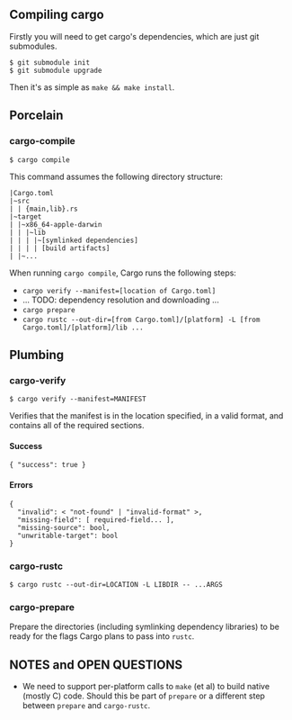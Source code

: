 
## Compiling cargo

Firstly you will need to get cargo's dependencies, which are just git submodules.

```
$ git submodule init
$ git submodule upgrade
```
Then it's as simple as ```make && make install```.

## Porcelain

### cargo-compile

```
$ cargo compile
```

This command assumes the following directory structure:

```
|Cargo.toml
|~src
| | {main,lib}.rs
|~target
| |~x86_64-apple-darwin
| | |~lib
| | | |~[symlinked dependencies]
| | | | [build artifacts]
| |~...
```

When running `cargo compile`, Cargo runs the following steps:

* `cargo verify --manifest=[location of Cargo.toml]`
* ... TODO: dependency resolution and downloading ...
* `cargo prepare`
* `cargo rustc --out-dir=[from Cargo.toml]/[platform] -L [from Cargo.toml]/[platform]/lib ...`

## Plumbing

### cargo-verify

```
$ cargo verify --manifest=MANIFEST
```

Verifies that the manifest is in the location specified, in a valid
format, and contains all of the required sections.

#### Success

```
{ "success": true }
```

#### Errors

```
{
  "invalid": < "not-found" | "invalid-format" >,
  "missing-field": [ required-field... ],
  "missing-source": bool,
  "unwritable-target": bool
}
```

### cargo-rustc

```
$ cargo rustc --out-dir=LOCATION -L LIBDIR -- ...ARGS
```

### cargo-prepare

Prepare the directories (including symlinking dependency libraries) to
be ready for the flags Cargo plans to pass into `rustc`.

## NOTES and OPEN QUESTIONS

* We need to support per-platform calls to `make` (et al) to build
  native (mostly C) code. Should this be part of `prepare` or a
  different step between `prepare` and `cargo-rustc`.
